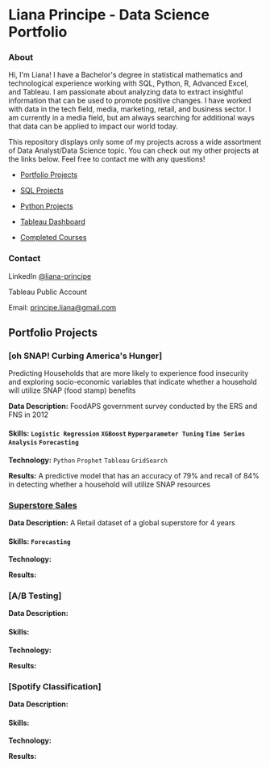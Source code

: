 # Liana Principe - Data Science Portfolio
### About
Hi, I'm Liana! I have a Bachelor's degree in statistical mathematics and technological experience working with SQL, Python, R, Advanced Excel, and Tableau. I am passionate about analyzing data to extract insightful information that can be used to promote positive changes. I have worked with data in the tech field, media, marketing, retail, and business sector. I am currently in a media field, but am always searching for additional ways that data can be applied to impact our world today.

This repository displays only some of my projects across a wide assortment of Data Analyst/Data Science topic. You can check out my other projects at the links below. Feel free to contact me with any questions!

- [Portfolio Projects](https://github.com/lap309/Data-Analysis-Portfolio/edit/main/README.md#portfolio-projects)

- [SQL Projects](https://github.com/lap309/SQL-Queries)

- [Python Projects](https://github.com/lap309/Python)

- [Tableau Dashboard]()

- [Completed Courses]()

### Contact

LinkedIn                  [@liana-principe](https://www.linkedin.com/in/liana-principe/)

Tableau Public Account

Email:                    principe.liana@gmail.com

## Portfolio Projects
### [oh SNAP! Curbing America's Hunger]
Predicting Households that are more likely to experience food insecurity and exploring socio-economic variables that indicate whether a household will utilize SNAP (food stamp) benefits

**Data Description:** FoodAPS government survey conducted by the ERS and FNS in 2012
#### Skills: `Logistic Regression` `XGBoost` `Hyperparameter Tuning` `Time Series Analysis` `Forecasting`
**Technology:** `Python` `Prophet` `Tableau` `GridSearch`

**Results:** A predictive model that has an accuracy of 79% and recall of 84% in detecting whether a household will utilize SNAP resources

### [Superstore Sales](https://github.com/lap309/Data-Analysis-Portfolio/tree/main/Superstore%20Sales%20Data) 

**Data Description:** A Retail dataset of a global superstore for 4 years
#### Skills: `Forecasting`
**Technology:**

**Results:**

### [A/B Testing]

**Data Description:**
#### Skills:
**Technology:**

**Results:**


### [Spotify Classification]

**Data Description:**
#### Skills:
**Technology:**

**Results:**



